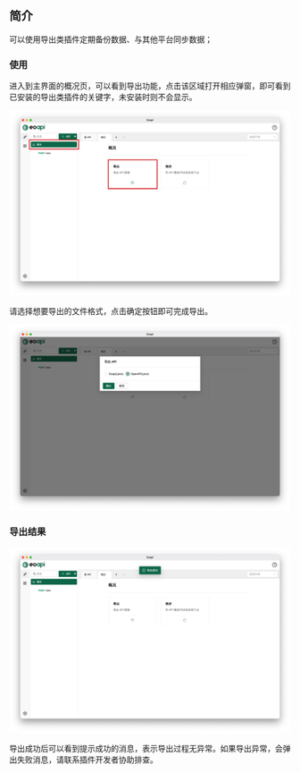 ## 简介
可以使用导出类插件定期备份数据、与其他平台同步数据；
### 使用

进入到主界面的概况页，可以看到导出功能，点击该区域打开相应弹窗，即可看到已安装的导出类插件的关键字，未安装时则不会显示。

![image-20220512173155254](../assets/images/image-20220512173155254.png)

请选择想要导出的文件格式，点击确定按钮即可完成导出。

![image-20220512173228275](../assets/images/image-20220512173228275.png)

### 导出结果

![image-20220512173444118](../assets/images/image-20220512173444118.png)

导出成功后可以看到提示成功的消息，表示导出过程无异常。如果导出异常，会弹出失败消息，请联系插件开发者协助排查。
